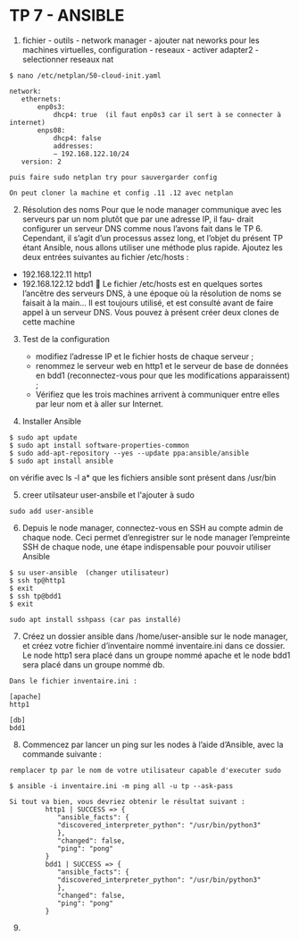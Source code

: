 # TP 7 - ANSIBLE


1. fichier - outils - network manager - ajouter nat neworks
   pour les machines virtuelles, configuration - reseaux - activer adapter2 - selectionner reseaux nat
   
```
$ nano /etc/netplan/50-cloud-init.yaml

network:
   ethernets:
       enp0s3:
           dhcp4: true  (il faut enp0s3 car il sert à se connecter à internet)
       enps08:
           dhcp4: false
           addresses:
           − 192.168.122.10/24
   version: 2

puis faire sudo netplan try pour sauvergarder config

On peut cloner la machine et config .11 .12 avec netplan

```
2. Résolution des noms
Pour que le node manager communique avec les serveurs par un nom plutôt que par une adresse IP, il fau-
drait configurer un serveur DNS comme nous l’avons fait dans le TP 6. Cependant, il s’agit d’un processus
assez long, et l’objet du présent TP étant Ansible, nous allons utiliser une méthode plus rapide.
Ajoutez les deux entrées suivantes au fichier /etc/hosts :
- 192.168.122.11 http1
- 192.168.122.12 bdd1
 Le fichier /etc/hosts est en quelques sortes l’ancêtre des serveurs DNS, à une époque où la résolution
de noms se faisait à la main... Il est toujours utilisé, et est consulté avant de faire appel à un serveur DNS.
Vous pouvez à présent créer deux clones de cette machine

3. Test de la configuration
   - modifiez l’adresse IP et le fichier hosts de chaque serveur ;
   - renommez le serveur web en http1 et le serveur de base de données en bdd1 (reconnectez-vous
pour que les modifications apparaissent) ;
   - Vérifiez que les trois machines arrivent à communiquer entre elles par leur nom et à aller
sur Internet.

4. Installer Ansible

```
$ sudo apt update
$ sudo apt install software-properties-common
$ sudo add-apt-repository --yes --update ppa:ansible/ansible
$ sudo apt install ansible
```

on vérifie avec ls -l a* que les fichiers ansible sont présent dans /usr/bin

5. creer utilsateur user-ansbile et l'ajouter à sudo

```
sudo add user-ansible
```
6. Depuis le node manager, connectez-vous en SSH au compte admin de chaque node. Ceci permet d’enregistrer
sur le node manager l’empreinte SSH de chaque node, une étape indispensable pour pouvoir utiliser Ansible

```
$ su user-ansible  (changer utilisateur)
$ ssh tp@http1
$ exit
$ ssh tp@bdd1
$ exit

sudo apt install sshpass (car pas installé)

```
7. Créez un dossier ansible dans /home/user-ansible sur le node manager, et créez votre fichier
d’inventaire nommé inventaire.ini dans ce dossier. Le node http1 sera placé dans un groupe
nommé apache et le node bdd1 sera placé dans un groupe nommé db.

```
Dans le fichier inventaire.ini :

[apache]
http1

[db]
bdd1
```
8. Commencez par lancer un ping sur les nodes à l’aide d’Ansible, avec la commande
suivante :
```
remplacer tp par le nom de votre utilisateur capable d'executer sudo

$ ansible -i inventaire.ini -m ping all -u tp --ask-pass

Si tout va bien, vous devriez obtenir le résultat suivant :
         http1 | SUCCESS => {
            "ansible_facts": {
            "discovered_interpreter_python": "/usr/bin/python3"
            },
            "changed": false,
            "ping": "pong"
         }
         bdd1 | SUCCESS => {
            "ansible_facts": {
            "discovered_interpreter_python": "/usr/bin/python3"
            },
            "changed": false,
            "ping": "pong"
         }

```
9.

